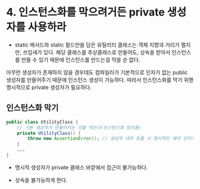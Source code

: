 # 4. 인스턴스화를 막으려거든 private 생성자를 사용하라


* static 메서드와 static 필드만을 담은 유틸리티 클래스는 객체 지향과 거리가 멀지만, 쓰임새가 있다.  해당 클래스를 추상클래스로 만들어도, 상속을 받아서 인스턴스를 만들 수 있기 때문에 인스턴스를 만드는걸 막을 순 없다.

아무런 생성자가 존재하지 않을 경우데도 컴파일러가 기본적으로 인자가 없는 public 생성자를 만들어주기 때문에 인스턴스 생성이 가능하다.
따라서 인스턴스화를 막기 위핸 명시적으로 private 생성자가 필요하다.


## 인스턴스화 막기
```java
public class UtilityClass {
	// 기본 생성자가 만들어지는 것을 막는다(인스턴스화 방지용)
	private UtilityClass() {
		throw new AssertionError(); // 생성자 내부 호출 시 명시적인 에러 던지기
	}
	...
}
```

* 명시적 생성자가 private
 클래스 바깥에서 접근이 불가능하다.
 
* 상속을 불가능하게 한다.

